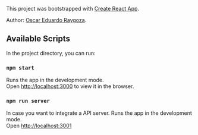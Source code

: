 This project was bootstrapped with [Create React App](https://github.com/facebook/create-react-app).

Author: [Oscar Eduardo Raygoza](https://github.com/Oscar-Raygoza).


## Available Scripts

In the project directory, you can run:

### `npm start`

Runs the app in the development mode.<br>
Open [http://localhost:3000](http://localhost:3000) to view it in the browser.

### `npm run server`

In case you want to integrate a API server. Runs the app in the development mode.<br>
Open [http://localhost:3001](http://localhost:3001)
